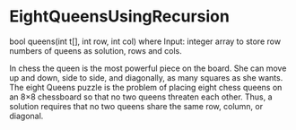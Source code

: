 # EightQueensUsingRecursion
bool queens(int t[], int row, int col) where Input: integer array to store row numbers of queens as solution, rows and cols. 

In chess the queen is the most powerful piece on the board. She can move up and down, side to side, and diagonally, as many squares as she wants. The eight Queens puzzle is the problem of placing eight chess queens on an 8×8 chessboard so that no two queens threaten each other. Thus, a solution requires that no two queens share the same row, column, or diagonal. 
